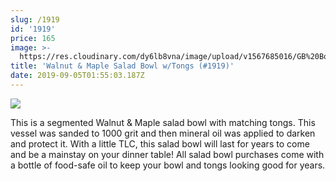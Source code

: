 ```yaml
---
slug: /1919
id: '1919'
price: 165
image: >-
  https://res.cloudinary.com/dy6lb8vna/image/upload/v1567685016/GB%20Bowlworks%20Gallery/1919_b.jpg
title: 'Walnut & Maple Salad Bowl w/Tongs (#1919)'
date: 2019-09-05T01:55:03.187Z
---
```

![](https://res.cloudinary.com/dy6lb8vna/image/upload/v1567685603/GB%20Bowlworks%20Gallery/1919_a.jpg)



This is a segmented Walnut & Maple salad bowl with matching tongs.  This vessel was sanded to 1000 grit and then mineral oil was applied to darken and protect it.  With a little TLC, this salad bowl will last for years to come and be a mainstay on your dinner table!  All salad bowl purchases come with a bottle of food-safe oil to keep your bowl and tongs looking good for years.
